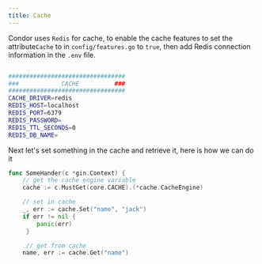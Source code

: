 ```yaml
---
title: Cache
---
```


Condor uses `Redis` for cache, to enable the cache features to set the attribute`Cache` to in `config/features.go` to `true`, then add Redis connection information in the `.env` file.
```bash

#################################
###            CACHE          ###
#################################
CACHE_DRIVER=redis
REDIS_HOST=localhost
REDIS_PORT=6379
REDIS_PASSWORD=
REDIS_TTL_SECONDS=0
REDIS_DB_NAME=
```
Next let's set something in the cache and retrieve it, here is how we can do it
```go
func SomeHander(c *gin.Context) {
	// get the cache engine variable
	cache := c.MustGet(core.CACHE).(*cache.CacheEngine)

	// set in cache
	_, err := cache.Set("name", "jack")
	if err != nil {
	 	panic(err)
	 }

	 // get from cache
	name, err := cache.Get("name")
```
